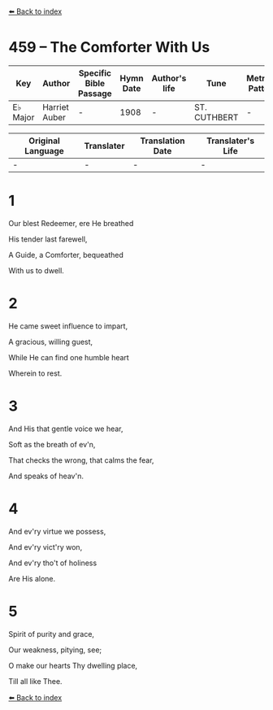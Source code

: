[⬅️ Back to index](../README.md)

# 459 – The Comforter With Us

Key | Author   | Specific Bible Passage     |Hymn Date |Author's life |Tune |Metrical Pattern   |Composer/Source
-- | --------- | ---------------------------|----------|--------------|-----|-------------------|-------------  
E♭ Major |Harriet Auber |- |1908 |- |ST. CUTHBERT |- |J. B. Dykes

Original Language | Translater | Translation Date   | Translater's Life  
----------------- | --------- | --------------------|-------------     
\- |- |- |-




# 1

Our blest Redeemer, ere He breathed

His tender last farewell,

A Guide, a Comforter, bequeathed

With us to dwell.



# 2

He came sweet influence to impart,

A gracious, willing guest,

While He can find one humble heart

Wherein to rest.



# 3

And His that gentle voice we hear,

Soft as the breath of ev'n, 

That checks the wrong, that calms the fear, 

And speaks of heav'n.



# 4

And ev'ry virtue we possess,

And ev'ry vict'ry won,

And ev'ry tho't of holiness

Are His alone.



# 5

Spirit of purity and grace,

Our weakness, pitying, see;

O make our hearts Thy dwelling place,

Till all like Thee.

[⬅️ Back to index](../README.md)
